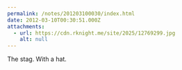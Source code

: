 ```yaml
---
permalink: /notes/201203100030/index.html
date: 2012-03-10T00:30:51.000Z
attachments:
  - url: https://cdn.rknight.me/site/2025/12769299.jpg
    alt: null
---
```


The stag. With a hat.
